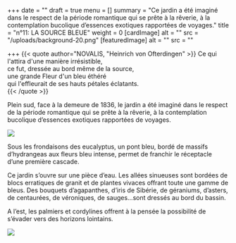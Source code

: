 +++
date = ""
draft = true
menu = []
summary = "Ce jardin a été imaginé dans le respect de la période romantique qui se prête à la rêverie, à la contemplation bucolique d’essences exotiques rapportées de voyages."
title = "n°11: LA SOURCE BLEUE"
weight = 0
[cardImage]
alt = ""
src = "/uploads/background-20.png"
[featuredImage]
alt = ""
src = ""

+++
{{< quote author="NOVALIS, "Heinrich von Ofterdingen"  >}} Ce qui l'attira d'une manière irrésistible,<br/> ce fut, dressée au bord même de la source,<br/> une grande Fleur d'un bleu éthéré<br/> qui l'effleurait de ses hauts pétales éclatants.<br/> {{< /quote >}}

Plein sud, face à la demeure de 1836, le jardin a été imaginé dans le respect de la période romantique qui se prête à la rêverie, à la contemplation bucolique d’essences exotiques rapportées de voyages.

![](/uploads/source-bleue-eucalyptus-palmiers-et-hydrangeas-en-fleurs.png)

Sous les frondaisons des eucalyptus, un pont bleu, bordé de massifs d’hydrangeas aux fleurs bleu intense, permet de franchir le réceptacle d’une première cascade.

Ce jardin s’ouvre sur une pièce d’eau. Les allées sinueuses sont bordées de blocs erratiques de granit et de plantes vivaces offrant toute une gamme de bleus. Des bouquets d’agapanthes, d’iris de Sibérie, de géraniums, d’asters, de centaurées, de véroniques, de sauges…sont dressés au bord du bassin.

A l’est, les palmiers et cordylines offrent à la pensée la possibilité de s’évader vers des horizons lointains.

![](/uploads/hydrangea-macrophylla-blaumeise.png)